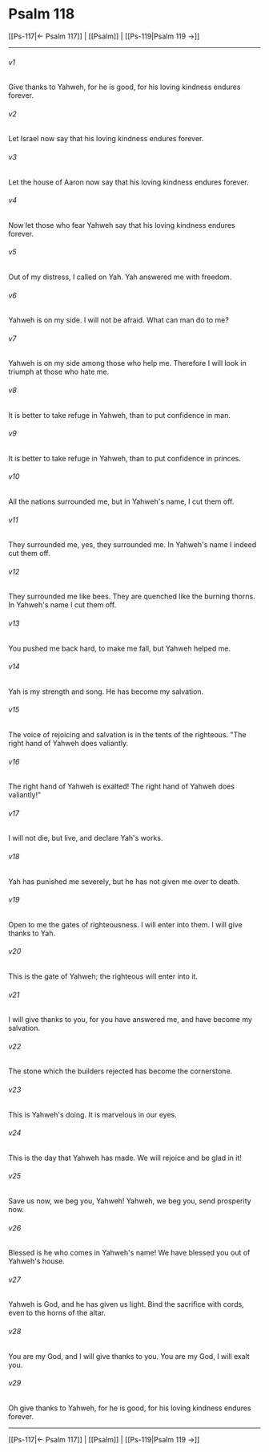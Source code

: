 # Psalm 118

[[Ps-117|← Psalm 117]] | [[Psalm]] | [[Ps-119|Psalm 119 →]]
***



###### v1 
Give thanks to Yahweh, for he is good, for his loving kindness endures forever. 

###### v2 
Let Israel now say that his loving kindness endures forever. 

###### v3 
Let the house of Aaron now say that his loving kindness endures forever. 

###### v4 
Now let those who fear Yahweh say that his loving kindness endures forever. 

###### v5 
Out of my distress, I called on Yah. Yah answered me with freedom. 

###### v6 
Yahweh is on my side. I will not be afraid. What can man do to me? 

###### v7 
Yahweh is on my side among those who help me. Therefore I will look in triumph at those who hate me. 

###### v8 
It is better to take refuge in Yahweh, than to put confidence in man. 

###### v9 
It is better to take refuge in Yahweh, than to put confidence in princes. 

###### v10 
All the nations surrounded me, but in Yahweh's name, I cut them off. 

###### v11 
They surrounded me, yes, they surrounded me. In Yahweh's name I indeed cut them off. 

###### v12 
They surrounded me like bees. They are quenched like the burning thorns. In Yahweh's name I cut them off. 

###### v13 
You pushed me back hard, to make me fall, but Yahweh helped me. 

###### v14 
Yah is my strength and song. He has become my salvation. 

###### v15 
The voice of rejoicing and salvation is in the tents of the righteous. "The right hand of Yahweh does valiantly. 

###### v16 
The right hand of Yahweh is exalted! The right hand of Yahweh does valiantly!" 

###### v17 
I will not die, but live, and declare Yah's works. 

###### v18 
Yah has punished me severely, but he has not given me over to death. 

###### v19 
Open to me the gates of righteousness. I will enter into them. I will give thanks to Yah. 

###### v20 
This is the gate of Yahweh; the righteous will enter into it. 

###### v21 
I will give thanks to you, for you have answered me, and have become my salvation. 

###### v22 
The stone which the builders rejected has become the cornerstone. 

###### v23 
This is Yahweh's doing. It is marvelous in our eyes. 

###### v24 
This is the day that Yahweh has made. We will rejoice and be glad in it! 

###### v25 
Save us now, we beg you, Yahweh! Yahweh, we beg you, send prosperity now. 

###### v26 
Blessed is he who comes in Yahweh's name! We have blessed you out of Yahweh's house. 

###### v27 
Yahweh is God, and he has given us light. Bind the sacrifice with cords, even to the horns of the altar. 

###### v28 
You are my God, and I will give thanks to you. You are my God, I will exalt you. 

###### v29 
Oh give thanks to Yahweh, for he is good, for his loving kindness endures forever.

***
[[Ps-117|← Psalm 117]] | [[Psalm]] | [[Ps-119|Psalm 119 →]]
